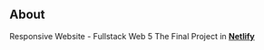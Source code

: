 ## About
Responsive Website -  Fullstack Web 5
The Final Project in **[Netlify](https://vehicle-rent.netlify.app)**